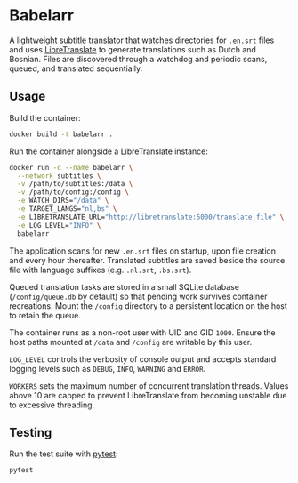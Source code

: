 # Babelarr

A lightweight subtitle translator that watches directories for `.en.srt` files and uses [LibreTranslate](https://libretranslate.com/) to generate translations such as Dutch and Bosnian. Files are discovered through a watchdog and periodic scans, queued, and translated sequentially.

## Usage

Build the container:

```bash
docker build -t babelarr .
```

Run the container alongside a LibreTranslate instance:

```bash
docker run -d --name babelarr \
  --network subtitles \
  -v /path/to/subtitles:/data \
  -v /path/to/config:/config \
  -e WATCH_DIRS="/data" \
  -e TARGET_LANGS="nl,bs" \
  -e LIBRETRANSLATE_URL="http://libretranslate:5000/translate_file" \
  -e LOG_LEVEL="INFO" \
  babelarr
```

The application scans for new `.en.srt` files on startup, upon file creation and every hour thereafter. Translated subtitles are saved beside the source file with language suffixes (e.g. `.nl.srt`, `.bs.srt`).

Queued translation tasks are stored in a small SQLite database (`/config/queue.db` by default) so that pending work survives
container recreations. Mount the `/config` directory to a persistent location on the host to retain the queue.

The container runs as a non-root user with UID and GID `1000`. Ensure the host paths mounted at `/data` and `/config` are writable by this user.

`LOG_LEVEL` controls the verbosity of console output and accepts standard logging levels such as `DEBUG`, `INFO`, `WARNING` and `ERROR`.

`WORKERS` sets the maximum number of concurrent translation threads. Values above 10 are capped to prevent LibreTranslate from becoming unstable due to excessive threading.


## Testing

Run the test suite with [pytest](https://docs.pytest.org/):

```bash
pytest
```
